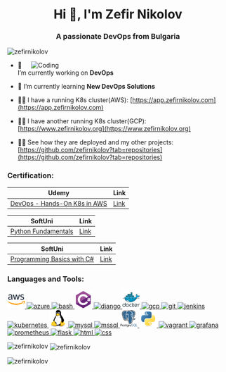 <h1 align="center">Hi 👋, I'm Zefir Nikolov</h1>
<h3 align="center">A passionate DevOps from Bulgaria</h3>

<p align="left"> <img src="https://komarev.com/ghpvc/?username=zefirnikolov&label=Profile%20views&color=0e75b6&style=flat" alt="zefirnikolov" /> </p>

<img align="right" alt="Coding" width="450" src="https://i.imgur.com/1xOEA8E.jpeg">

- 🔭 I’m currently working on **DevOps**

- 🌱 I’m currently learning **New DevOps Solutions**

- 👨‍💻 I have a running K8s cluster(AWS): [https://app.zefirnikolov.com](https://app.zefirnikolov.com)
- 👨‍💻 I have another running K8s cluster(GCP): [https://www.zefirnikolov.org](https://www.zefirnikolov.org)
- 👨‍💻 See how they are deployed and my other projects: [https://github.com/zefirnikolov?tab=repositories](https://github.com/zefirnikolov?tab=repositories)

<h3 align="left">Certification: </h3>
<td>

| **Udemy**                                                                            | **Link**                                                              |
| -------------------------------------------------------------------------------------- | --------------------------------------------------------------------- |
| <a href="https://www.udemy.com/course/kubernetes-microservices/"> DevOps - Hands-On K8s in AWS </a>                                           | <a href="https://udemy-certificate.s3.amazonaws.com/image/UC-54be3127-863e-4622-884b-963512c5a4e8.jpg?v=1678390964000"> Link </a> |
</td>
<td>

| **SoftUni**                                                                            | **Link**                                                              |
| -------------------------------------------------------------------------------------- | --------------------------------------------------------------------- |
| <a href="https://softuni.bg/trainings/3840/programming-fundamentals-with-python-september-2022"> Python Fundamentals </a>                                                | <a href="https://softuni.bg/certificates/details/148805/6dc487b9"> Link </a> |
</td>
<td>

| **SoftUni**                                                           | **Link**                                                   |
| --------------------------------------------------------------------- | ---------------------------------------------------------- |
| <a href="https://softuni.bg/trainings/3753/programming-basics-with-csharp-july-2022" > Programming Basics with C# </a>                                                 | <a href="https://softuni.bg/certificates/details/141938/67ddef3b"> Link</a> 
  
</td>


<p align="left">
</p>

<h3 align="left">Languages and Tools:</h3>
<p align="left"> <a href="https://aws.amazon.com" target="_blank" rel="noreferrer"> <img src="https://raw.githubusercontent.com/devicons/devicon/master/icons/amazonwebservices/amazonwebservices-original-wordmark.svg" alt="aws" width="40" height="40"/> </a> <a href="https://azure.microsoft.com/en-in/" target="_blank" rel="noreferrer"> <img src="https://www.vectorlogo.zone/logos/microsoft_azure/microsoft_azure-icon.svg" alt="azure" width="40" height="40"/> </a> <a href="https://www.gnu.org/software/bash/" target="_blank" rel="noreferrer"> <img src="https://www.vectorlogo.zone/logos/gnu_bash/gnu_bash-icon.svg" alt="bash" width="40" height="40"/> </a> <a href="https://www.w3schools.com/cs/" target="_blank" rel="noreferrer"> <img src="https://raw.githubusercontent.com/devicons/devicon/master/icons/csharp/csharp-original.svg" alt="csharp" width="40" height="40"/> </a> <a href="https://www.djangoproject.com/" target="_blank" rel="noreferrer"> <img src="https://cdn.worldvectorlogo.com/logos/django.svg" alt="django" width="40" height="40"/> </a> <a href="https://www.docker.com/" target="_blank" rel="noreferrer"> <img src="https://raw.githubusercontent.com/devicons/devicon/master/icons/docker/docker-original-wordmark.svg" alt="docker" width="40" height="40"/> </a> <a href="https://cloud.google.com" target="_blank" rel="noreferrer"> <img src="https://www.vectorlogo.zone/logos/google_cloud/google_cloud-icon.svg" alt="gcp" width="40" height="40"/> </a> <a href="https://git-scm.com/" target="_blank" rel="noreferrer"> <img src="https://www.vectorlogo.zone/logos/git-scm/git-scm-icon.svg" alt="git" width="40" height="40"/> </a> <a href="https://www.jenkins.io" target="_blank" rel="noreferrer"> <img src="https://www.vectorlogo.zone/logos/jenkins/jenkins-icon.svg" alt="jenkins" width="40" height="40"/> </a> <a href="https://kubernetes.io" target="_blank" rel="noreferrer"> <img src="https://www.vectorlogo.zone/logos/kubernetes/kubernetes-icon.svg" alt="kubernetes" width="40" height="40"/> </a> <a href="https://www.linux.org/" target="_blank" rel="noreferrer"> <img src="https://raw.githubusercontent.com/devicons/devicon/master/icons/linux/linux-original.svg" alt="linux" width="40" height="40"/> </a> <a href="https://www.mysql.com/" target="_blank" rel="noreferrer"> <img src="https://www.vectorlogo.zone/logos/mysql/mysql-official.svg" alt="mysql" width="40" height="40"/> </a> <a href="https://www.microsoft.com/en-us/sql-server" target="_blank" rel="noreferrer"> <img src="https://www.svgrepo.com/show/303229/microsoft-sql-server-logo.svg" alt="mssql" width="40" height="40"/> </a> <a href="https://www.postgresql.org" target="_blank" rel="noreferrer"> <img src="https://raw.githubusercontent.com/devicons/devicon/master/icons/postgresql/postgresql-original-wordmark.svg" alt="postgresql" width="40" height="40"/> </a> <a href="https://www.python.org" target="_blank" rel="noreferrer"> <img src="https://raw.githubusercontent.com/devicons/devicon/master/icons/python/python-original.svg" alt="python" width="40" height="40"/> </a> <a href="https://www.vagrantup.com/" target="_blank" rel="noreferrer"> <img src="https://www.vectorlogo.zone/logos/vagrantup/vagrantup-icon.svg" alt="vagrant" width="40" height="40"/> </a> <a href="https://grafana.com" target="_blank" rel="noreferrer"> <img src="https://www.vectorlogo.zone/logos/grafana/grafana-icon.svg" alt="grafana" width="40" height="40"/> </a> <a href="https://prometheus.io/" target="_blank" rel="noreferrer"> <img src="https://www.vectorlogo.zone/logos/prometheusio/prometheusio-icon.svg" alt="prometheus" width="40" height="40"/> </a> <a href="https://flask.palletsprojects.com/" target="_blank" rel="noreferrer"> <img src="https://www.vectorlogo.zone/logos/pocoo_flask/pocoo_flask-icon.svg" alt="flask" width="40" height="40"/> </a> <a href="https://html5.org/" target="_blank" rel="noreferrer"> <img src="https://www.vectorlogo.zone/logos/w3_html5/w3_html5-icon.svg" alt="html" width="40" height="40"/> </a> <a href="https://en.wikipedia.org/wiki/CSS" target="_blank" rel="noreferrer"> <img src="https://www.vectorlogo.zone/logos/w3_css/w3_css-icon.svg" alt="css" width="40" height="40"/> </a> </p>

<p><img align="left" src="https://github-readme-stats.vercel.app/api/top-langs?username=zefirnikolov&show_icons=true&locale=en&layout=compact" alt="zefirnikolov" /></p>

<p>&nbsp;<img align="center" src="https://github-readme-stats.vercel.app/api?username=zefirnikolov&show_icons=true&locale=en" alt="zefirnikolov" /></p>

<p><img align="center" src="https://github-readme-streak-stats.herokuapp.com/?user=zefirnikolov&" alt="zefirnikolov" /></p>
